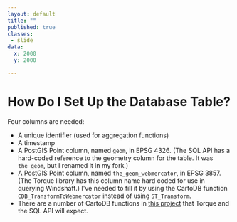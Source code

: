 ```yaml
---
layout: default
title: ""
published: true
classes:
 - slide
data:
  x: 2000
  y: 2000

---
```


# How Do I Set Up the Database Table? #

Four columns are needed:

*  A unique identifier (used for aggregation functions)
*  A timestamp
*  A PostGIS Point column, named `geom`, in EPSG 4326. (The SQL API has a hard-coded reference to
   the geometry column for the table.  It was `the_geom`, but I renamed it in my fork.)
*  A PostGIS Point column, named `the_geom_webmercator`, in EPSG 3857. (The Torque library has this column name hard 
   coded for use in querying Windshaft.) I've needed to fill it by using the CartoDB function 
   `CDB_TransformToWebmercator` instead of using `ST_Transform`.
*  There are a number of CartoDB functions in [this project](https://github.com/CartoDB/cartodb-postgresql) that
   Torque and the SQL API will expect.
